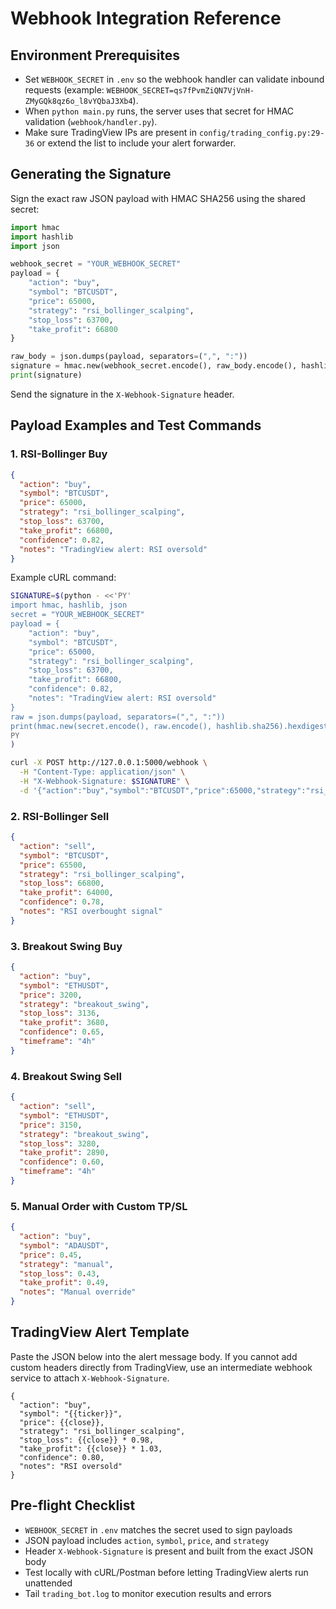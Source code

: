 # Webhook Integration Reference

## Environment Prerequisites
- Set `WEBHOOK_SECRET` in `.env` so the webhook handler can validate inbound requests (example: `WEBHOOK_SECRET=qs7fPvmZiQN7VjVnH-ZMyGQk8qz6o_l8vYQbaJ3Xb4`).
- When `python main.py` runs, the server uses that secret for HMAC validation (`webhook/handler.py`).
- Make sure TradingView IPs are present in `config/trading_config.py:29-36` or extend the list to include your alert forwarder.

## Generating the Signature
Sign the exact raw JSON payload with HMAC SHA256 using the shared secret:

```python
import hmac
import hashlib
import json

webhook_secret = "YOUR_WEBHOOK_SECRET"
payload = {
    "action": "buy",
    "symbol": "BTCUSDT",
    "price": 65000,
    "strategy": "rsi_bollinger_scalping",
    "stop_loss": 63700,
    "take_profit": 66800
}

raw_body = json.dumps(payload, separators=(",", ":"))
signature = hmac.new(webhook_secret.encode(), raw_body.encode(), hashlib.sha256).hexdigest()
print(signature)
```

Send the signature in the `X-Webhook-Signature` header.

## Payload Examples and Test Commands

### 1. RSI-Bollinger Buy
```json
{
  "action": "buy",
  "symbol": "BTCUSDT",
  "price": 65000,
  "strategy": "rsi_bollinger_scalping",
  "stop_loss": 63700,
  "take_profit": 66800,
  "confidence": 0.82,
  "notes": "TradingView alert: RSI oversold"
}
```

Example cURL command:
```bash
SIGNATURE=$(python - <<'PY'
import hmac, hashlib, json
secret = "YOUR_WEBHOOK_SECRET"
payload = {
    "action": "buy",
    "symbol": "BTCUSDT",
    "price": 65000,
    "strategy": "rsi_bollinger_scalping",
    "stop_loss": 63700,
    "take_profit": 66800,
    "confidence": 0.82,
    "notes": "TradingView alert: RSI oversold"
}
raw = json.dumps(payload, separators=(",", ":"))
print(hmac.new(secret.encode(), raw.encode(), hashlib.sha256).hexdigest())
PY
)

curl -X POST http://127.0.0.1:5000/webhook \
  -H "Content-Type: application/json" \
  -H "X-Webhook-Signature: $SIGNATURE" \
  -d '{"action":"buy","symbol":"BTCUSDT","price":65000,"strategy":"rsi_bollinger_scalping","stop_loss":63700,"take_profit":66800,"confidence":0.82,"notes":"TradingView alert: RSI oversold"}'
```

### 2. RSI-Bollinger Sell
```json
{
  "action": "sell",
  "symbol": "BTCUSDT",
  "price": 65500,
  "strategy": "rsi_bollinger_scalping",
  "stop_loss": 66800,
  "take_profit": 64000,
  "confidence": 0.78,
  "notes": "RSI overbought signal"
}
```

### 3. Breakout Swing Buy
```json
{
  "action": "buy",
  "symbol": "ETHUSDT",
  "price": 3200,
  "strategy": "breakout_swing",
  "stop_loss": 3136,
  "take_profit": 3680,
  "confidence": 0.65,
  "timeframe": "4h"
}
```

### 4. Breakout Swing Sell
```json
{
  "action": "sell",
  "symbol": "ETHUSDT",
  "price": 3150,
  "strategy": "breakout_swing",
  "stop_loss": 3280,
  "take_profit": 2890,
  "confidence": 0.60,
  "timeframe": "4h"
}
```

### 5. Manual Order with Custom TP/SL
```json
{
  "action": "buy",
  "symbol": "ADAUSDT",
  "price": 0.45,
  "strategy": "manual",
  "stop_loss": 0.43,
  "take_profit": 0.49,
  "notes": "Manual override"
}
```

## TradingView Alert Template
Paste the JSON below into the alert message body. If you cannot add custom headers directly from TradingView, use an intermediate webhook service to attach `X-Webhook-Signature`.
```
{
  "action": "buy",
  "symbol": "{{ticker}}",
  "price": {{close}},
  "strategy": "rsi_bollinger_scalping",
  "stop_loss": {{close}} * 0.98,
  "take_profit": {{close}} * 1.03,
  "confidence": 0.80,
  "notes": "RSI oversold"
}
```

## Pre-flight Checklist
- `WEBHOOK_SECRET` in `.env` matches the secret used to sign payloads
- JSON payload includes `action`, `symbol`, `price`, and `strategy`
- Header `X-Webhook-Signature` is present and built from the exact JSON body
- Test locally with cURL/Postman before letting TradingView alerts run unattended
- Tail `trading_bot.log` to monitor execution results and errors
